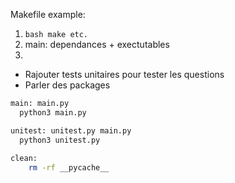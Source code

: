 Makefile example:
  1. ```bash make etc.```
  2. main: dependances + exectutables
  3. 

- Rajouter tests unitaires pour tester les questions
- Parler des packages

```bash
main: main.py
  python3 main.py

unitest: unitest.py main.py
  python3 unitest.py
  
clean:
    rm -rf __pycache__
```